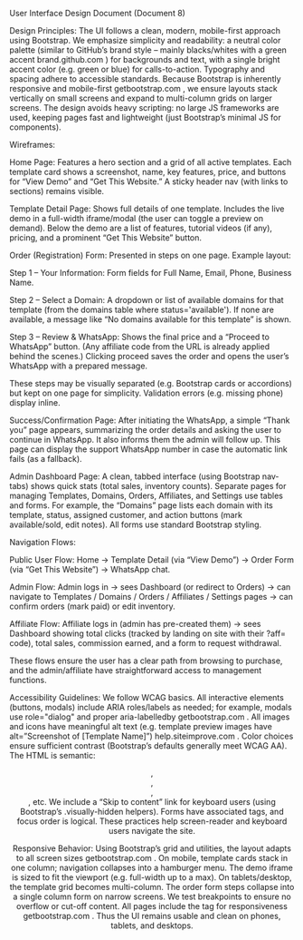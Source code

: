 User Interface Design Document (Document 8)

Design Principles: The UI follows a clean, modern, mobile-first approach using Bootstrap. We emphasize simplicity and readability: a neutral color palette (similar to GitHub’s brand style – mainly blacks/whites with a green accent
brand.github.com
) for backgrounds and text, with a single bright accent color (e.g. green or blue) for calls-to-action. Typography and spacing adhere to accessible standards. Because Bootstrap is inherently responsive and mobile-first
getbootstrap.com
, we ensure layouts stack vertically on small screens and expand to multi-column grids on larger screens. The design avoids heavy scripting: no large JS frameworks are used, keeping pages fast and lightweight (just Bootstrap’s minimal JS for components).

Wireframes:

Home Page: Features a hero section and a grid of all active templates. Each template card shows a screenshot, name, key features, price, and buttons for “View Demo” and “Get This Website.” A sticky header nav (with links to sections) remains visible.

Template Detail Page: Shows full details of one template. Includes the live demo in a full-width iframe/modal (the user can toggle a preview on demand). Below the demo are a list of features, tutorial videos (if any), pricing, and a prominent “Get This Website” button.

Order (Registration) Form: Presented in steps on one page. Example layout:

Step 1 – Your Information: Form fields for Full Name, Email, Phone, Business Name.

Step 2 – Select a Domain: A dropdown or list of available domains for that template (from the domains table where status='available'). If none are available, a message like “No domains available for this template” is shown.

Step 3 – Review & WhatsApp: Shows the final price and a “Proceed to WhatsApp” button. (Any affiliate code from the URL is already applied behind the scenes.) Clicking proceed saves the order and opens the user’s WhatsApp with a prepared message.

These steps may be visually separated (e.g. Bootstrap cards or accordions) but kept on one page for simplicity. Validation errors (e.g. missing phone) display inline.

Success/Confirmation Page: After initiating the WhatsApp, a simple “Thank you” page appears, summarizing the order details and asking the user to continue in WhatsApp. It also informs them the admin will follow up. This page can display the support WhatsApp number in case the automatic link fails (as a fallback).

Admin Dashboard Page: A clean, tabbed interface (using Bootstrap nav-tabs) shows quick stats (total sales, inventory counts). Separate pages for managing Templates, Domains, Orders, Affiliates, and Settings use tables and forms. For example, the “Domains” page lists each domain with its template, status, assigned customer, and action buttons (mark available/sold, edit notes). All forms use standard Bootstrap styling.

Navigation Flows:

Public User Flow: Home → Template Detail (via “View Demo”) → Order Form (via “Get This Website”) → WhatsApp chat.

Admin Flow: Admin logs in → sees Dashboard (or redirect to Orders) → can navigate to Templates / Domains / Orders / Affiliates / Settings pages → can confirm orders (mark paid) or edit inventory.

Affiliate Flow: Affiliate logs in (admin has pre-created them) → sees Dashboard showing total clicks (tracked by landing on site with their ?aff= code), total sales, commission earned, and a form to request withdrawal.

These flows ensure the user has a clear path from browsing to purchase, and the admin/affiliate have straightforward access to management functions.

Accessibility Guidelines: We follow WCAG basics. All interactive elements (buttons, modals) include ARIA roles/labels as needed; for example, modals use role="dialog" and proper aria-labelledby
getbootstrap.com
. All images and icons have meaningful alt text (e.g. template preview images have alt=”Screenshot of [Template Name]”)
help.siteimprove.com
. Color choices ensure sufficient contrast (Bootstrap’s defaults generally meet WCAG AA). The HTML is semantic: <header>, <main>, <nav>, <footer>, etc. We include a “Skip to content” link for keyboard users (using Bootstrap’s .visually-hidden helpers). Forms have associated <label> tags, and focus order is logical. These practices help screen-reader and keyboard users navigate the site.

Responsive Behavior: Using Bootstrap’s grid and utilities, the layout adapts to all screen sizes
getbootstrap.com
. On mobile, template cards stack in one column; navigation collapses into a hamburger menu. The demo iframe is sized to fit the viewport (e.g. full-width up to a max). On tablets/desktop, the template grid becomes multi-column. The order form steps collapse into a single column form on narrow screens. We test breakpoints to ensure no overflow or cut-off content. All pages include the <meta name="viewport" content="width=device-width, initial-scale=1"> tag for responsiveness
getbootstrap.com
. Thus the UI remains usable and clean on phones, tablets, and desktops.
